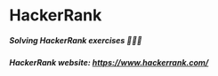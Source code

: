 # HackerRank

##### Solving HackerRank exercises 👨🏻‍💻

##### HackerRank website: https://www.hackerrank.com/
